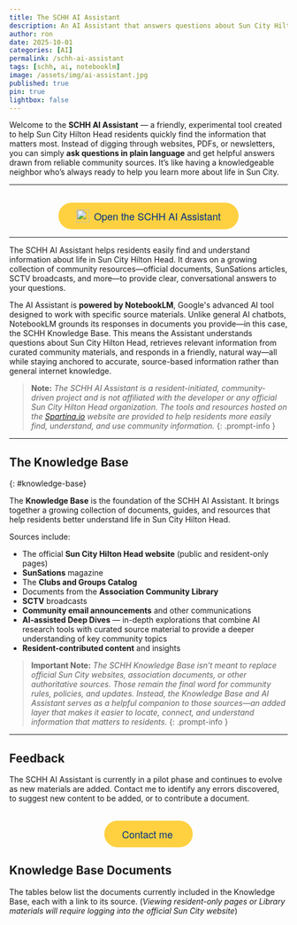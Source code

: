 ```yaml
---
title: The SCHH AI Assistant
description: An AI Assistant that answers questions about Sun City Hilton Head using official community documents.
author: ron
date: 2025-10-01
categories: [AI]
permalink: /schh-ai-assistant
tags: [schh, ai, notebooklm]
image: /assets/img/ai-assistant.jpg
published: true
pin: true
lightbox: false
---
```


<link rel="stylesheet" href="https://cdn.jsdelivr.net/npm/@shoelace-style/shoelace@2.18.0/cdn/themes/light.css" />

<style>
  .row {
    justify-content: center;
  }
  main h4 {
    margin: 0;
    font-size: clamp(0.5em, 2vw, 1em);
    font-weight: 400;
  }
  table {
      width: 100%;
      border-collapse: collapse;
      margin: 1em 0;
      font-size: 0.95rem;
      font-family: sans-serif;
  }

  th, td {
      padding: 0.6em 0.8em;
      text-align: left;
      border: 1px solid #ddd;
  }

  th {
      background-color: #f4f4f4;
      font-weight: 600;
  }

  tr:nth-child(even) {
      background-color: #fafafa;
  }

  tr:hover {
      background-color: #f1f7ff;
    }

  th:nth-child(3),
  td:nth-child(3) {
    display: none;
  }
  td {
    line-height: 1.4;
  }

    .button {
      margin-top: 1em;
      position: relative;
      border-radius: 1000px;
      cursor: pointer;
      display: inline-flex;
      align-items: center;
      min-width: 6rem;
      text-decoration: none;
      transition: color 0.2s, background-color 0.2s, border-color 0.2s;
      border: 0.125rem solid rgb(255, 209, 64);
      font-family: PayPalOpen-Bold, "Helvetica Neue", Arial, sans-serif;
      font-size: 1.125rem;
      line-height: 1.5rem;
      font-weight: 400;
      padding: 0.625rem 1.875rem;
      background: rgb(255, 209, 64);
      color: rgb(0, 48, 135);
    }
    .content a.button:hover {
      color: unset !important;
      border-bottom: #ddd;
    }

    @media (max-width: calc(849px)) {
    h1.dynamic-title~.content {
        margin-top: .5em;
    }

    main h2 {
    margin: 1.5rem 0 1.25rem;
    }

    .button {
      margin-top: 0;
    }
}

</style>

Welcome to the **SCHH AI Assistant** — a friendly, experimental tool created to help Sun City Hilton Head residents quickly find the information that matters most. Instead of digging through websites, PDFs, or newsletters, you can simply **ask questions in plain language** and get helpful answers drawn from reliable community sources. It’s like having a knowledgeable neighbor who’s always ready to help you learn more about life in Sun City.

---

<p style="text-align: center; clear: both;">
<a href="https://notebooklm.google.com/notebook/0f446377-e804-4d34-baad-9c1b5676c437" class="button" target="_blank">
  <img src="{{ '/assets/img/notebooklm.svg' | relative_url }}" class="no-lightbox" alt="Start AI Chatbot" style="height: 24px; width: 24px; margin-right: 8px;">Open the SCHH AI Assistant
</a>
</p>

---

The SCHH AI Assistant helps residents easily find and understand information about life in Sun City Hilton Head. It draws on a growing collection of community resources—official documents, SunSations articles, SCTV broadcasts, and more—to provide clear, conversational answers to your questions.

The AI Assistant is **powered by NotebookLM**, Google's advanced AI tool designed to work with specific source materials. Unlike general AI chatbots, NotebookLM grounds its responses in documents you provide—in this case, the SCHH Knowledge Base. This means the Assistant understands questions about Sun City Hilton Head, retrieves relevant information from curated community materials, and responds in a friendly, natural way—all while staying anchored to accurate, source-based information rather than general internet knowledge.

> **Note:** *The SCHH AI Assistant is a resident-initiated, community-driven project and is not affiliated with the developer or any official Sun City Hilton Head organization. The tools and resources hosted on the [Spartina.io](https://www.spartina.io) website are provided to help residents more easily find, understand, and use community information.*
{: .prompt-info }

---

## The Knowledge Base
{: #knowledge-base}

The **Knowledge Base** is the foundation of the SCHH AI Assistant. It brings together a growing collection of documents, guides, and resources that help residents better understand life in Sun City Hilton Head.

Sources include:  
- The official **Sun City Hilton Head website** (public and resident-only pages)  
- **SunSations** magazine  
- The **Clubs and Groups Catalog**  
- Documents from the **Association Community Library**  
- **SCTV** broadcasts  
- **Community email announcements** and other communications  
- **AI-assisted Deep Dives** — in-depth explorations that combine AI research tools with curated source material to provide a deeper understanding of key community topics  
- **Resident-contributed content** and insights  


> **Important Note:** *The SCHH Knowledge Base isn’t meant to replace official Sun City websites, association documents, or other authoritative sources. Those remain the final word for community rules, policies, and updates. Instead, the Knowledge Base and AI Assistant serves as a helpful companion to those sources—an added layer that makes it easier to locate, connect, and understand information that matters to residents.*
{: .prompt-info }

---

## Feedback

The SCHH AI Assistant is currently in a pilot phase and continues to evolve as new materials are added. Contact me to identify any errors discovered, to suggest new content to be added, or to contribute a document.

<p style="text-align: center;">
<a href="/contact" class="button">
  <i class="far fa-envelope fa-fw me-1"></i>Contact me
</a>
</p>

## Knowledge Base Documents

The tables below list the documents currently included in the Knowledge Base, each with a link to its source.  (*Viewing resident-only pages or Library materials will require logging into the official Sun City website*)

<section id="docs"></section>


<script src="https://cdn.jsdelivr.net/npm/marked/lib/marked.umd.js"></script>
<script type="module">
  import { marked } from "https://cdn.jsdelivr.net/npm/marked/lib/marked.esm.js";
  import 'https://cdn.jsdelivr.net/npm/@shoelace-style/shoelace/cdn/components/dialog/dialog.js';
  import 'https://cdn.jsdelivr.net/npm/@shoelace-style/shoelace/cdn/components/button/button.js';

  const isMobile = ('ontouchstart' in document.documentElement && /mobi/i.test(navigator.userAgent) );

  let dialog = document.createElement('sl-dialog');
  dialog.setAttribute('style', `--width: ${isMobile ? '100' : '80'}dvw;`);
  let markdownEl = document.createElement('div');
  dialog.appendChild(markdownEl);
  document.body.appendChild(dialog);

  fetch('https://raw.githubusercontent.com/SCHH-Commons/knowledge-base/main/index.md')
  .then(resp => resp.text())
  .then(md => {
      let docsEl = document.getElementById('docs');
      docsEl.innerHTML = marked.parse(md);
      return docsEl;
  })
  .then(docsEl => {
      docsEl.querySelectorAll('a').forEach(a => {
        if (a.href.indexOf('https://raw.githubusercontent.com/SCHH-Commons/knowledge-base/main/index.md') === 0) {
          a.addEventListener('click', (e) => {
            e.preventDefault();
            e.stopPropagation();
            fetch(`${a.href}.md`).then(resp => resp.text()).then(md => {
              markdownEl.innerHTML = marked.parse(md);
              dialog.show();
            });
          });
        } else {
          a.setAttribute('target', '_blank');
        }
      });
  });
</script>